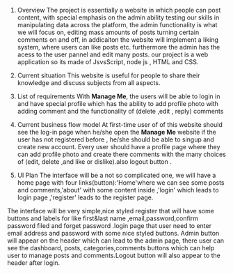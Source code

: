 1. Overview
   The project is essentially a website in which people can post content, with special emphasis on the admin ability testing our skills in manipulating data across the platform, the admin functionality is what we will focus on, editing mass amounts of posts turning certain comments on and off, in addicaiton the website will implement a liking system, where users can like posts etc. furthermore the admin has the acess to the user pannel and edit many posts.
   our project is a web application so its made of JsvsScript, node js , HTML and CSS.

2. Current situation
   This website is useful for people to share their knowledge and discuss subjects from all aspects.

3. List of requirements
   With **Manage Me**, the users will be able to login in and have special profile which has the ability to add profile photo with adding comment and the functionality of (delete ,edit , reply) comments

4. Current business flow model
   At first-time user of of this website should see the log-in page when he/she open the **Manage Me** website if the user has not registered before , he/she should be able to singup and create new account. Every user should have a profile page where they can add profile photo and create there comments with the many choices of (edit, delete ,and like or dislike).also logout button .

5. UI Plan
The interface will be a not so complicated one, we will have a home page with four links(button):'Home'where we can see some posts and comments,'about' with some content inside ,'login' which leads to login page ,'register' leads to the register page.

The interface will be very simple,nice styled register that will have some buttons and labels for like first&last name ,email,password,confirm password filed and forget password .login page that user need to enter email address and password with some nice styled buttons.
Admin button will appear on the header which can lead to the admin page, there user can see the dashboard, posts, categories,comments buttons which can help user to manage posts and comments.Logout button will also appear to the header after login.